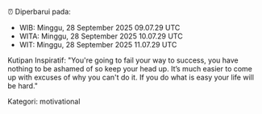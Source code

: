 ⏰ Diperbarui pada:
- WIB: Minggu, 28 September 2025 09.07.29 UTC
- WITA: Minggu, 28 September 2025 10.07.29 UTC
- WIT: Minggu, 28 September 2025 11.07.29 UTC

Kutipan Inspiratif:
"You're going to fail your way to success, you have nothing to be ashamed of so keep your head up. It’s much easier to come up with excuses of why you can't do it. If you do what is easy your life will be hard."


Kategori: motivational

